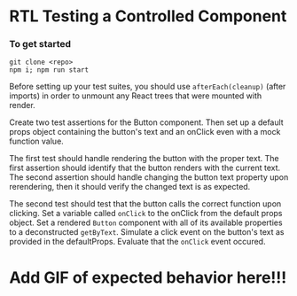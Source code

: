 # RTL Testing a Controlled Component

### To get started
```
git clone <repo>
npm i; npm run start
```
Before setting up your test suites, you should use `afterEach(cleanup)` (after imports) in order to unmount any React trees that were mounted with render.

Create two test assertions for the Button component. Then set up a default props object containing the button's text and an onClick even with a mock function value.

The first test should handle rendering the button with the proper text. The first assertion should identify that the button renders with the current text. The second assertion should handle changing the button text property upon rerendering, then it should verify the changed text is as expected.

The second test should test that the button calls the correct function upon clicking. Set a variable called `onClick` to the onClick from the default props object. Set a rendered `Button` component with all of its available properties to a deconstructed `getByText`. Simulate a click event on the button's text as provided in the defaultProps. Evaluate that the `onClick` event occured.
# Add GIF of expected behavior here!!!
